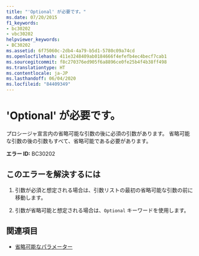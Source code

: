 ```yaml
---
title: "'Optional' が必要です。"
ms.date: 07/20/2015
f1_keywords:
- bc30202
- vbc30202
helpviewer_keywords:
- BC30202
ms.assetid: 6f75060c-2db4-4a79-b5d1-5780c09a74cd
ms.openlocfilehash: 411e3248409ab0184666f4efefb4ec4becf7cab1
ms.sourcegitcommit: f8c270376ed905f6a8896ce0fe25b4f4b38ff498
ms.translationtype: HT
ms.contentlocale: ja-JP
ms.lasthandoff: 06/04/2020
ms.locfileid: "84409349"
---
```

# <a name="optional-expected"></a>'Optional' が必要です。
プロシージャ宣言内の省略可能な引数の後に必須の引数があります。 省略可能な引数の後の引数もすべて、省略可能である必要があります。  
  
 **エラー ID:** BC30202  
  
## <a name="to-correct-this-error"></a>このエラーを解決するには  
  
1. 引数が必須と想定される場合は、引数リストの最初の省略可能な引数の前に移動します。  
  
2. 引数が省略可能と想定される場合は、`Optional` キーワードを使用します。  
  
## <a name="see-also"></a>関連項目

- [省略可能なパラメーター](../../programming-guide/language-features/procedures/optional-parameters.md)
